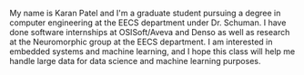 My name is Karan Patel and I'm a graduate student pursuing a degree in computer engineering at the EECS department under Dr. Schuman. I have done software internships at OSISoft/Aveva and Denso as well as research at the Neuromorphic group at the EECS department. I am interested in embedded systems and machine learning, and I hope this class will help me handle large data for data science and machine learning purposes.